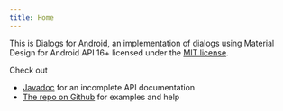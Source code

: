 ```yaml
---
title: Home
---
```


This is Dialogs for Android, an implementation of dialogs using Material Design
for Android API 16+ licensed under the
[MIT license](https://github.com/DialogsForAndroid/dialogs-for-android/blob/master/LICENSE.txt).

Check out

 * [Javadoc](javadoc.md) for an incomplete API documentation
 * [The repo on Github](https://github.com/DialogsForAndroid/dialogs-for-android) for examples and help
